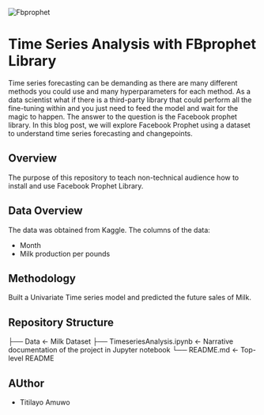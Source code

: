 ![Fbprophet](https://analyticsindiamag.com/wp-content/uploads/schema-and-structured-data-for-wp/prophet-1200x900.png)

# Time Series Analysis with FBprophet Library

Time series forecasting can be demanding as there are many different methods you could use and many hyperparameters for each method. As a data scientist what if there is a third-party library that could perform all the fine-tuning within and you just need to feed the model and wait for the magic to happen. The answer to the question is the Facebook prophet library. In this blog post, we will explore Facebook Prophet using a dataset to understand time series forecasting and changepoints.


## Overview
The purpose of this repository to teach non-technical audience how to install and use Facebook Prophet Library.

## Data Overview

The data was obtained from Kaggle. The columns of the data:
- Month
- Milk production per pounds

## Methodology
Built a Univariate Time series model and predicted the future sales of Milk.

## Repository Structure

├── Data                            <- Milk Dataset
├── TimeseriesAnalysis.ipynb        <- Narrative documentation of the project in Jupyter notebook
└── README.md                       <- Top-level README

## AUthor
- Titilayo Amuwo
